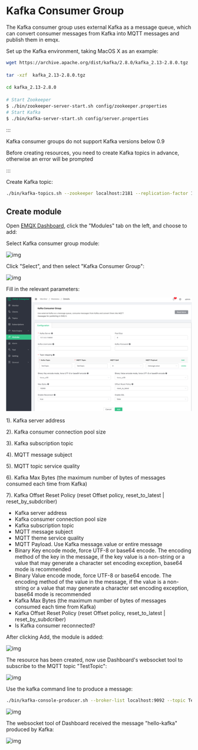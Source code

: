 # Kafka Consumer Group

The Kafka consumer group uses external Kafka as a message queue, which can convert consumer messages from Kafka into MQTT messages and publish them in emqx.

Set up the Kafka environment, taking MacOS X as an example:

```bash
wget https://archive.apache.org/dist/kafka/2.8.0/kafka_2.13-2.8.0.tgz

tar -xzf  kafka_2.13-2.8.0.tgz

cd kafka_2.13-2.8.0

# Start Zookeeper
$ ./bin/zookeeper-server-start.sh config/zookeeper.properties
# Start Kafka
$ ./bin/kafka-server-start.sh config/server.properties
```

:::

Kafka consumer groups do not support Kafka versions below 0.9

Before creating resources, you need to create Kafka topics in advance, otherwise an error will be prompted

:::

Create Kafka topic:

```bash
./bin/kafka-topics.sh --zookeeper localhost:2181 --replication-factor 1 --partitions 1 --topic testTopic --create
```

## Create module

Open [EMQX Dashboard](http://127.0.0.1:18083/#/modules), click the "Modules" tab on the left, and choose to add:

Select Kafka consumer group module:

![img](./assets/modules.png)

Click "Select", and then select "Kafka Consumer Group":

![img](./assets/kafka_consumer2.png)

Fill in the relevant parameters:

![](./assets/kafka_consumer3.png)

1). Kafka server address

2). Kafka consumer connection pool size

3). Kafka subscription topic

4). MQTT message subject

5). MQTT topic service quality

6). Kafka Max Bytes (the maximum number of bytes of messages consumed each time from Kafka)

7). Kafka Offset Reset Policy (reset Offset policy, reset_to_latest | reset_by_subdcriber)

- Kafka server address
- Kafka consumer connection pool size
- Kafka subscription topic
- MQTT message subject
- MQTT theme service quality
- MQTT Payload. Use Kafka message.value or entire message
- Binary Key encode mode, force UTF-8 or base64 encode. The encoding method of the key in the message, if the key value is a non-string or a value that may generate a character set encoding exception, base64 mode is recommended
- Binary Value encode mode, force UTF-8 or base64 encode. The encoding method of the value in the message, if the value is a non-string or a value that may generate a character set encoding exception, base64 mode is recommended
- Kafka Max Bytes (the maximum number of bytes of messages consumed each time from Kafka)
- Kafka Offset Reset Policy (reset Offset policy, reset_to_latest | reset_by_subdcriber)
- Is Kafka consumer reconnected?

After clicking Add, the module is added:

![img](./assets/kafka_consumer4.png)

The resource has been created, now use Dashboard's websocket tool to subscribe to the MQTT topic "TestTopic":

![img](./assets/kafka_consumer5.png)

Use the kafka command line to produce a message:

```bash
./bin/kafka-console-producer.sh --broker-list localhost:9092 --topic TestTopic
```

![img](./assets/kafka_consumer6.png)

The websocket tool of Dashboard received the message "hello-kafka" produced by Kafka:

![img](./assets/kafka_consumer7.png)
